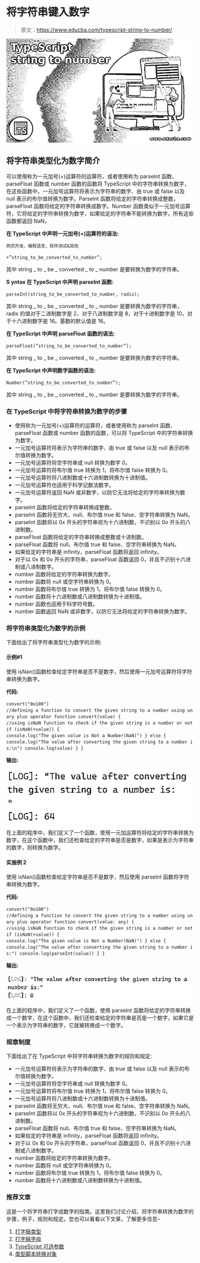 # 将字符串键入数字

> 原文：<https://www.educba.com/typescript-string-to-number/>

![TypeScript string to number](img/db69748441fe615d75755abda2fbce5c.png)



## 将字符串类型化为数字简介

可以使用称为一元加号(+)运算符的运算符，或者使用称为 parseInt 函数、parseFloat 函数或 number 函数的函数将 TypeScript 中的字符串转换为数字，在这些函数中，一元加号运算符将表示为字符串的数字、由 true 或 false 以及 null 表示的布尔值转换为数字。Parseint 函数将给定的字符串转换成整数，parseFloat 函数将给定的字符串转换成数字。Number 函数类似于一元加号运算符，它将给定的字符串转换为数字，如果给定的字符串不能转换为数字，所有这些函数都返回 NaN。

**在 TypeScript 中声明一元加号(+)运算符的语法:**

<small>网页开发、编程语言、软件测试&其他</small>

`+”string_to_be_converted_to_number”;`

其中 string _ to _ be _ converted _ to _ number 是要转换为数字的字符串。

**S** **yntax 在 TypeScript 中声明 parseInt 函数:**

`parseInt(string_to_be_converted_to_number, radix);`

其中 string _ to _ be _ converted _ to _ number 是要转换为数字的字符串，radix 的值对于二进制数字是 2，对于八进制数字是 8，对于十进制数字是 10，对于十六进制数字是 16。基数的默认值是 16。

**在 TypeScript 中声明 parseFloat 函数的语法:**

`parseFloat(”string_to_be_converted_to_number”);`

其中 string _ to _ be _ converted _ to _ number 是要转换为数字的字符串。

**在 TypeScript 中声明数字函数的语法:**

`Number(”string_to_be_converted_to_number”);`

其中 string _ to _ be _ converted _ to _ number 是要转换为数字的字符串。

### 在 TypeScript 中将字符串转换为数字的步骤

*   使用称为一元加号(+)运算符的运算符，或者使用称为 parseInt 函数、parseFloat 函数或 number 函数的函数，可以将 TypeScript 中的字符串转换为数字。
*   一元加号运算符将表示为字符串的数字、由 true 或 false 以及 null 表示的布尔值转换为数字。
*   一元加号运算符将空字符串或 null 转换为数字 0。
*   一元加号运算符将布尔值 true 转换为 1，将布尔值 false 转换为 0。
*   一元加号运算符将八进制数或十六进制数转换为十进制值。
*   一元加号运算符也适用于科学记数法数字。
*   一元加号运算符返回 NaN 或非数字，以防它无法将给定的字符串转换为数字。
*   parseInt 函数将给定的字符串转换成整数。
*   parseInt 函数将无穷大、null、布尔值 true 和 false、空字符串转换为 NaN。
*   parseInt 函数将以 0x 开头的字符串视为十六进制数，不识别以 0o 开头的八进制数。
*   parseFloat 函数将给定的字符串转换成整数或十进制数。
*   parseFloat 函数将 null、布尔值 true 和 false、空字符串转换为 NaN。
*   如果给定的字符串是 infinity，parseFloat 函数将返回 infinity。
*   对于以 0x 和 0o 开头的字符串，parseFloat 函数返回 0，并且不识别十六进制或八进制数字。
*   number 函数将给定的字符串转换为数字。
*   number 函数将 null 或空字符串转换为 0。
*   number 函数将布尔值 true 转换为 1，将布尔值 false 转换为 0。
*   number 函数将十六进制数或八进制数转换为十进制值。
*   number 函数也适用于科学符号数。
*   number 函数返回 NaN 或非数字，以防它无法将给定的字符串转换为数字。

### 将字符串类型化为数字的示例

下面给出了将字符串类型化为数字的示例:

#### 示例#1

使用 isNan()函数检查给定字符串是否不是数字，然后使用一元加号运算符将字符串转换为数字。

**代码:**

`convert("0o100")
//defining a function to convert the given string to a number using unary plus operator
function convert(value)
{
//using isNaN function to check if the given string is a number or not
if (isNaN(+value))
{
console.log("The given value is Not a Number(NaN)")
}
else
{
console.log("The value after converting the given string to a number is:\n")
console.log(value)
}
}`

**输出:**

![TypeScript string to number 1](img/2fd5d2c50d557baf9740a423670d5352.png)



在上面的程序中，我们定义了一个函数，使用一元加运算符将给定的字符串转换为数字，在这个函数中，我们还检查给定的字符串是否是数字，如果是表示为字符串的数字，则转换为数字。

#### 实施例 2

使用 isNan()函数检查给定字符串是否不是数字，然后使用 parseInt 函数将字符串转换为数字。

**代码:**

`convert("0o100")
//defining a function to convert the given string to a number using unary plus operator
function convert(value: any)
{
//using isNaN function to check if the given string is a number or not
if (isNaN(+value))
{
console.log("The given value is Not a Number(NaN)")
}
else
{
console.log("The value after converting the given string to a number is:")
console.log(parseInt(value))
}
}`

**输出:**

![TypeScript string to number 2](img/b3920c72328ac8c2afe84136a2d5247e.png)



在上面的程序中，我们定义了一个函数，使用 parseInt 函数将给定的字符串转换成一个数字，在这个函数中，我们还检查给定的字符串是否是一个数字，如果它是一个表示为字符串的数字，它就被转换成一个数字。

### 规章制度

下面给出了在 TypeScript 中将字符串转换为数字的规则和规定:

*   一元加号运算符将表示为字符串的数字、由 true 或 false 以及 null 表示的布尔值转换为数字。
*   一元加号运算符将空字符串或 null 转换为数字 0。
*   一元加号运算符将布尔值 true 转换为 1，将布尔值 false 转换为 0。
*   一元加号运算符将八进制数或十六进制数转换为十进制值。
*   parseInt 函数将无穷大、null、布尔值 true 和 false、空字符串转换为 NaN。
*   parseInt 函数将以 0x 开头的字符串视为十六进制数，不识别以 0o 开头的八进制数。
*   parseFloat 函数将 null、布尔值 true 和 false、空字符串转换为 NaN。
*   如果给定的字符串是 infinity，parseFloat 函数将返回 infinity。
*   对于以 0x 和 0o 开头的字符串，parseFloat 函数返回 0，并且不识别十六进制或八进制数字。
*   number 函数将给定的字符串转换为数字。
*   number 函数将 null 或空字符串转换为 0。
*   number 函数将布尔值 true 转换为 1，将布尔值 false 转换为 0。
*   number 函数将十六进制数或八进制数转换为十进制值。

### 推荐文章

这是一个将字符串打字成数字的指南。这里我们讨论介绍，将字符串转换为数字的步骤，例子，规则和规定。您也可以看看以下文章，了解更多信息–

1.  [打字稿类型](https://www.educba.com/typescript-typeof/)
2.  [打字稿字母](https://www.educba.com/typescript-let/)
3.  [TypeScript 可选参数](https://www.educba.com/typescript-optional-parameters/)
4.  [类型脚本转换对象](https://www.educba.com/typescript-cast-object/)





